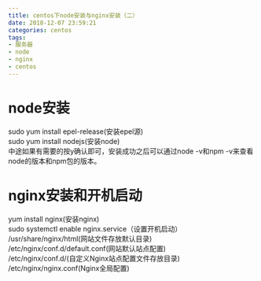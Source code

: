 ```yaml
---
title: centos下node安装与nginx安装（二）
date: 2018-12-07 23:59:21
categories: centos
tags: 
- 服务器
- node
- nginx
- centos
---
```


# node安装
sudo yum install epel-release(安装epel源)  
sudo yum install nodejs(安装node)  
中途如果有需要的按y确认即可，安装成功之后可以通过node -v和npm -v来查看node的版本和npm包的版本。  

# nginx安装和开机启动
yum install nginx(安装nginx)  
sudo systemctl enable nginx.service（设置开机启动）  
/usr/share/nginx/html(网站文件存放默认目录)  
/etc/nginx/conf.d/default.conf(网站默认站点配置)   
/etc/nginx/conf.d/(自定义Nginx站点配置文件存放目录)  
/etc/nginx/nginx.conf(Nginx全局配置)
